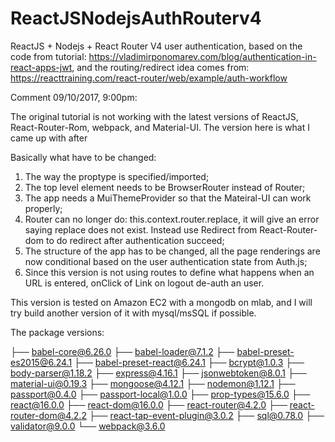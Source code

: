# ReactJSNodejsAuthRouterv4
ReactJS + Nodejs + React Router V4 user authentication, based on the code from tutorial: https://vladimirponomarev.com/blog/authentication-in-react-apps-jwt, and the 
routing/redirect idea comes from: https://reacttraining.com/react-router/web/example/auth-workflow

Comment 09/10/2017, 9:00pm:

The original tutorial is not working with the latest versions of ReactJS, React-Router-Rom, webpack, and Material-UI. The version here
is what I came up with after 

Basically what have to be changed:

1. The way the proptype is specified/imported;
2. The top level element needs to be BrowserRouter instead of Router;
3. The app needs a MuiThemeProvider so that the Mateiral-UI can work properly;
4. Router can no longer do: this.context.router.replace, it will give an error saying replace does not exist. Instead use
Redirect from React-Router-dom to do redirect after authentication succeed;
5. The structure of the app has to be changed, all the page renderings are now conditional based on the user authentication state from Auth.js;
6. Since this version is not using routes to define what happens when an URL is entered, onClick of Link on logout de-auth an user.

This version is tested on Amazon EC2 with a mongodb on mlab, and I will try build another version of it with mysql/msSQL if possible.

The package versions:

├── babel-core@6.26.0
├── babel-loader@7.1.2
├── babel-preset-es2015@6.24.1
├── babel-preset-react@6.24.1
├── bcrypt@1.0.3
├── body-parser@1.18.2
├── express@4.16.1
├── jsonwebtoken@8.0.1
├── material-ui@0.19.3
├── mongoose@4.12.1
├── nodemon@1.12.1
├── passport@0.4.0
├── passport-local@1.0.0
├── prop-types@15.6.0
├── react@16.0.0
├── react-dom@16.0.0
├── react-router@4.2.0
├── react-router-dom@4.2.2
├── react-tap-event-plugin@3.0.2
├── sql@0.78.0
├── validator@9.0.0
└── webpack@3.6.0



